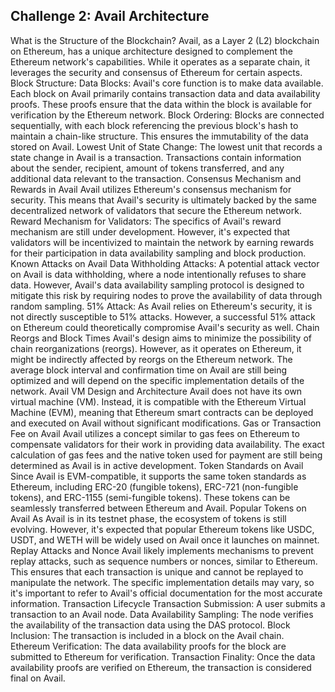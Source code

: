 <h2>Challenge 2: Avail Architecture</h2>
What is the Structure of the Blockchain?
Avail, as a Layer 2 (L2) blockchain on Ethereum, has a unique architecture designed to complement the Ethereum network's capabilities. While it operates as a separate chain, it leverages the security and consensus of Ethereum for certain aspects.
Block Structure:
Data Blocks: Avail's core function is to make data available. Each block on Avail primarily contains transaction data and data availability proofs. These proofs ensure that the data within the block is available for verification by the Ethereum network.
Block Ordering: Blocks are connected sequentially, with each block referencing the previous block's hash to maintain a chain-like structure. This ensures the immutability of the data stored on Avail.
Lowest Unit of State Change:
The lowest unit that records a state change in Avail is a transaction. Transactions contain information about the sender, recipient, amount of tokens transferred, and any additional data relevant to the transaction.
Consensus Mechanism and Rewards in Avail
Avail utilizes Ethereum's consensus mechanism for security. This means that Avail's security is ultimately backed by the same decentralized network of validators that secure the Ethereum network.
Reward Mechanism for Validators:
The specifics of Avail's reward mechanism are still under development. However, it's expected that validators will be incentivized to maintain the network by earning rewards for their participation in data availability sampling and block production.
Known Attacks on Avail
Data Withholding Attacks: A potential attack vector on Avail is data withholding, where a node intentionally refuses to share data. However, Avail's data availability sampling protocol is designed to mitigate this risk by requiring nodes to prove the availability of data through random sampling.
51% Attack: As Avail relies on Ethereum's security, it is not directly susceptible to 51% attacks. However, a successful 51% attack on Ethereum could theoretically compromise Avail's security as well.
Chain Reorgs and Block Times
Avail's design aims to minimize the possibility of chain reorganizations (reorgs). However, as it operates on Ethereum, it might be indirectly affected by reorgs on the Ethereum network. The average block interval and confirmation time on Avail are still being optimized and will depend on the specific implementation details of the network.
Avail VM Design and Architecture
Avail does not have its own virtual machine (VM). Instead, it is compatible with the Ethereum Virtual Machine (EVM), meaning that Ethereum smart contracts can be deployed and executed on Avail without significant modifications.
Gas or Transaction Fee on Avail
Avail utilizes a concept similar to gas fees on Ethereum to compensate validators for their work in providing data availability. The exact calculation of gas fees and the native token used for payment are still being determined as Avail is in active development.
Token Standards on Avail
Since Avail is EVM-compatible, it supports the same token standards as Ethereum, including ERC-20 (fungible tokens), ERC-721 (non-fungible tokens), and ERC-1155 (semi-fungible tokens). These tokens can be seamlessly transferred between Ethereum and Avail.
Popular Tokens on Avail
As Avail is in its testnet phase, the ecosystem of tokens is still evolving. However, it's expected that popular Ethereum tokens like USDC, USDT, and WETH will be widely used on Avail once it launches on mainnet.
Replay Attacks and Nonce
Avail likely implements mechanisms to prevent replay attacks, such as sequence numbers or nonces, similar to Ethereum. This ensures that each transaction is unique and cannot be replayed to manipulate the network. The specific implementation details may vary, so it's important to refer to Avail's official documentation for the most accurate information.
Transaction Lifecycle
Transaction Submission: A user submits a transaction to an Avail node.
Data Availability Sampling: The node verifies the availability of the transaction data using the DAS protocol.
Block Inclusion: The transaction is included in a block on the Avail chain.
Ethereum Verification: The data availability proofs for the block are submitted to Ethereum for verification.
Transaction Finality: Once the data availability proofs are verified on Ethereum, the transaction is considered final on Avail.

